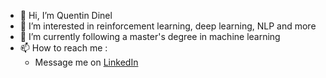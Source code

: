 - 👋 Hi, I’m Quentin Dinel
- 👀 I’m interested in reinforcement learning, deep learning, NLP and more
- 🌱 I’m currently following a master's degree in machine learning
- 📫 How to reach me :
  - Message me on [LinkedIn](linkedin.com/in/quentin-dinel)

<!---
Kabosy/Kabosy is a ✨ special ✨ repository because its `README.md` (this file) appears on your GitHub profile.
You can click the Preview link to take a look at your changes.
--->
